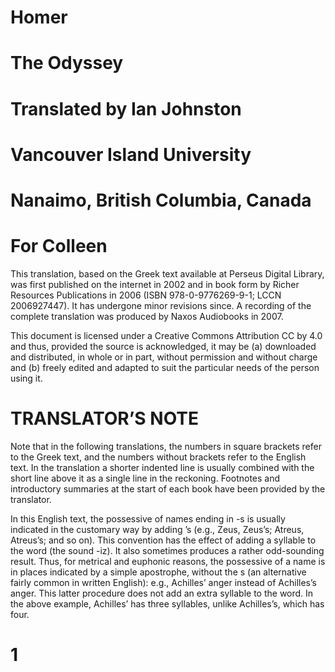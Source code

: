 # Homer

# The Odyssey

# Translated by Ian Johnston

# Vancouver Island University

# Nanaimo, British Columbia, Canada

# For Colleen

This translation, based on the Greek text available at Perseus Digital Library, was first published on the internet in 2002 and in book form by Richer Resources Publications in 2006 (ISBN 978-0-9776269-9-1; LCCN 2006927447). It has undergone minor revisions since. A recording of the complete translation was produced by Naxos Audiobooks in 2007.

This document is licensed under a Creative Commons Attribution CC by 4.0 and thus, provided the source is acknowledged, it may be (a) downloaded and distributed, in whole or in part, without permission and without charge and (b) freely edited and adapted to suit the particular needs of the person using it.

# TRANSLATOR’S NOTE

Note that in the following translations, the numbers in square brackets refer to the Greek text, and the numbers without brackets refer to the English text. In the translation a shorter indented line is usually combined with the short line above it as a single line in the reckoning. Footnotes and introductory summaries at the start of each book have been provided by the translator.

In this English text, the possessive of names ending in -s is usually indicated in the customary way by adding ’s (e.g., Zeus, Zeus’s; Atreus, Atreus’s; and so on). This convention has the effect of adding a syllable to the word (the sound -iz). It also sometimes produces a rather odd-sounding result. Thus, for metrical and euphonic reasons, the possessive of a name is in places indicated by a simple apostrophe, without the s (an alternative fairly common in written English): e.g., Achilles’ anger instead of Achilles’s anger. This latter procedure does not add an extra syllable to the word. In the above example, Achilles’ has three syllables, unlike Achilles’s, which has four.

# 1